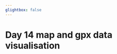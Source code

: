 ```yaml
---
glightbox: false
---
```


# Day 14 map and gpx data visualisation

<style> #map { width: auto; height: 400px; margin: 0;} </style>

<div id="map"></div>

<script> 
var mygpxurl = "/f3/en/assets/gpx/GPX14.gpx";
</script>

<script src="/f3/en/javascripts/mygpx.js"> </script>
